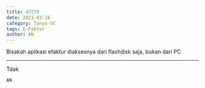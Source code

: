 ```yaml
---
title: 47279
date: 2021-03-16
category: Tanya-SC
tags: E-Faktur
author: AN
---
```


Bisakah aplikasi efaktur diaksesnya dari flashdisk saja, bukan dari PC

---

Tdak

`AN`
